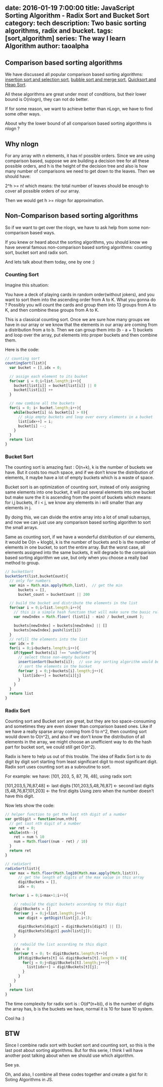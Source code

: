 date: 2016-01-19 7:00:00
title: JavaScript Sorting Algorithm - Radix Sort and Bucket Sort
category: tech
description: Two basic sorting algorithms, radix and bucket.
tags: [sort,algorithm]
series: The way I learn Algorithm
author: taoalpha
---

## Comparison based sorting algorithms
We have discussed all popular comparison based sorting algorithms: [insertion sort and selection sort](http://taoalpha.github.io/blog/2015/10/29/tech-javascript-sorting-algorithm-1/), [bubble sort and merge sort](http://taoalpha.github.io/blog/2015/10/29/tech-javascript-sorting-algorithm-2/), [Quicksort and Heap Sort](http://taoalpha.github.io/blog/2016/01/19/tech-sorting-algorithm-in-javascript-median-sort-and-quicksort/).

All these algorithms are great under most of conditions, but their lower bound is O(nlogn), they can not do better.

If for some reason, we want to achieve better than nLogn, we have to find some other ways.

About why the lower bound of all comparison based sorting algorithms is nlogn ?

## Why nlogn
For any array with n elements, it has n! possible orders. Since we are using comparison based, suppose we are building a decision tree for all these possible orders, and h is the height of the decision tree and also is how many number of comparisons we need to get down to the leaves. Then we should have:

2^h >= n! which means: the total number of leaves should be enough to cover all possible orders of our array.

Then we would get h >= nlogn for approximation.

## Non-Comparison based sorting algorithms
So if we want to get over the nlogn, we have to ask help from some non-comparison based ways.

If you knew or heard about the sorting algorithms, you should know we have several famous non-comparison based sorting algorithms: counting sort, bucket sort and radix sort.

And lets talk about them today, one by one :)

### Counting Sort
Imagine this situation:

You have a deck of playing cards in random order(without jokers), and you want to sort them into the ascending order from A to K. What you gonna do ? Possibly you will count the cards and group them into 13 groups from A to K, and then combine these groups from A to K.

This is a classical counting sort. Once we are sure how many groups we have in our array or we know that the elements in our array are coming from a distribution from a to b. Then we can group them into (b - a + 1) buckets and loop over the array, put elements into proper buckets and then combine them.

Here is the code:

``` javascript
// counting sort
countingSort(list){
  var bucket = [],idx = 0;

  // assign each element to its bucket
  for(var i = 0;i<list.length;i++){
    bucket[list[i]] = bucket[list[i]] || 0
    bucket[list[i]] ++
  }

  // now combine all the buckets
  for(i = 0; i< bucket.length;i++){
    while(bucket[i] && bucket[i] > 0){
      // skip empty buckets and loop over every elements in a bucket
      list[idx++] = i;
      bucket[i] --;
    }
  }
  return list
}
```

### Bucket Sort
The counting sort is amazing fast : O(n+k), k is the number of buckets we have. But it costs too much space, and if we don’t know the distribution of elements, it maybe have a lot of empty buckets which is a waste of space.

Bucket sort is an optimization of counting sort, instead of only assigning same elements into one bucket, it will put several elements into one bucket but make sure the it is ascending from the point of buckets which means: for i,j buckets, if i < j, we know any elements in i will smaller than any elements in j.

By doing this, we can divide the entire array into a lot of small subarrays, and now we can just use any comparison based sorting algorithm to sort the small arrays.

Same as counting sort, if we have a wonderful distribution of our elements, it would be O(n + klogb), k is the number of buckets and b is the number of elements in one bucket, to sort the entire array. But the worst case, all elements assigned into the same buckets, it will degrade to the comparison based sorting algorithm we use, but only when you choose a really bad method to group.

``` javascript
// bucketSort
bucketSort(list,bucketCount){
  // only for numbers
  var min = Math.min.apply(Math,list),  // get the min
      buckets = [],
      bucket_count = bucketCount || 200

  // build the bucket and distribute the elements in the list
  for(var i = 0;i<list.length;i++){
    // this is a simple hash function that will make sure the basic rule of bucket sort
    var newIndex = Math.floor( (list[i] - min) / bucket_count );  

    buckets[newIndex] = buckets[newIndex] || []
    buckets[newIndex].push(list[i])
  }
  // refill the elements into the list
  var idx = 0
  for(i = 0;i<buckets.length;i++){
    if(typeof buckets[i] !== "undefined"){
      // select those non-empty buckets
      insertionSort(buckets[i]);  // use any sorting algorithm would be fine
      // sort the elements in the bucket
      for(var j = 0;j<buckets[i].length;j++){
        list[idx++] = buckets[i][j]
      }
    }
  }
  return list
}
```

### Radix Sort
Counting sort and Bucket sort are great, but they are too space-consuming and sometimes they are even slower than comparison based ones. Like if we have a really sparse array coming from 0 to n^2, then counting sort would down to O(n^2), and also if we don’t know the distribution of all elements in the array, we might choose an unefficient way to do the hash part for bucket sort, we could still get O(n^2).

Radix is here to help us out of this trouble. The idea of Radix Sort is to do digit by digit sort starting from least significant digit to most significant digit. Radix sort uses counting sort as a subroutine to sort.

For example: we have: [101, 203, 5, 87, 76, 48], using radix sort:

[101,203,5,76,87,48] <- last digits
[101,203,5,48,76,87] <- second last digits
[5,48,76,87,101,203] <- the first digits
Using zero when the number doesn’t have this digit.

Now lets show the code:

``` javascript
// helper function to get the last nth digit of a number
var getDigit = function(num,nth){
  // get last nth digit of a number
  var ret = 0;
  while(nth--){
    ret = num % 10
    num = Math.floor((num - ret) / 10)
  }
  return ret
}

// radixSort
radixSort(list){
  var max = Math.floor(Math.log10(Math.max.apply(Math,list))),  
      // get the length of digits of the max value in this array
      digitBuckets = [],
      idx = 0;

  for(var i = 0;i<max+1;i++){

    // rebuild the digit buckets according to this digit
    digitBuckets = []
    for(var j = 0;j<list.length;j++){
      var digit = getDigit(list[j],i+1);

      digitBuckets[digit] = digitBuckets[digit] || [];
      digitBuckets[digit].push(list[j]);
    }

    // rebuild the list according to this digit
    idx = 0
    for(var t = 0; t< digitBuckets.length;t++){
      if(digitBuckets[t] && digitBuckets[t].length > 0){
        for(j = 0;j<digitBuckets[t].length;j++){
          list[idx++] = digitBuckets[t][j];
        }
      }
    }
  }
  return list
}
```

The time complexity for radix sort is : O(d*(n+b)), d is the number of digits the array has, b is the buckets we have, normal it is 10 for base 10 system.

Cool ha :)

## BTW
Since I combine radix sort with bucket sort and counting sort, so this is the last post about sorting algorithms. But for this serie, I think I will have another post talking about when we should use which algorithm.

See ya.

Oh, and also, I combine all these codes together and create a gist for it: Soting Algorithms in JS.